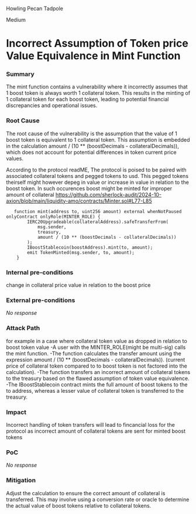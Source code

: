 Howling Pecan Tadpole

Medium

# Incorrect Assumption of Token price Value Equivalence in Mint Function

### Summary

The mint function contains a vulnerability where it incorrectly assumes that 1 boost token is always worth 1 collateral token. This results in the minting of 1 collateral token for each boost token, leading to potential financial discrepancies and operational issues.




### Root Cause

The root cause of the vulnerability is the assumption that the value of 1 boost token is equivalent to 1 collateral token. This assumption is embedded in the calculation amount / (10 ** (boostDecimals - collateralDecimals)), which does not account for potential differences in token current price values.

According to the protocol readME, The protocol is poised to be paired with associated collateral tokens and pegged tokens to usd.
This pegged tokens theirself might however depeg in value or increase in value in relation to the boost token. In such occurences boost might be minted for improper amount of collateral
https://github.com/sherlock-audit/2024-10-axion/blob/main/liquidity-amo/contracts/Minter.sol#L77-L85

```solidity
   function mint(address to, uint256 amount) external whenNotPaused onlyContract onlyRole(MINTER_ROLE) {
        IERC20Upgradeable(collateralAddress).safeTransferFrom(
            msg.sender,
            treasury,
            amount / (10 ** (boostDecimals - collateralDecimals))
        );
        IBoostStablecoin(boostAddress).mint(to, amount);
        emit TokenMinted(msg.sender, to, amount);
    }
```

### Internal pre-conditions

change in collateral price value in relation to the boost price

### External pre-conditions

_No response_

### Attack Path

for example in a case where collateral token value as dropped in relation to boost token value
-A user with the MINTER_ROLE(might be multi-sig) calls the mint function.
-The function calculates the transfer amount using the expression amount / (10 ** (boostDecimals - collateralDecimals)). (current price of collateral token compared to to boost token is not factored into the calculation).
-The function transfers an incorrect amount of collateral tokens to the treasury based on the flawed assumption of token value equivalence.
-The IBoostStablecoin contract mints the full amount of boost tokens to the to address, whereas a lesser value of collateral token is transferred to the treasury.

### Impact

Incorrect handling of token transfers will lead to fincancial loss for the protocol as incorrect amount of collateral tokens are sent for minted boost tokens

### PoC

_No response_

### Mitigation

Adjust the calculation to ensure the correct amount of collateral is transferred. This may involve using a conversion rate or oracle to determine the actual value of boost tokens relative to collateral tokens.